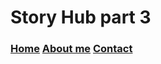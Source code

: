 # Story Hub part 3


      
           
<h3>
<a class="links" href="#home">Home</a>
<a class="links" href="#content">About me</a>
<a class="links" href="#mycontact">Contact</a>
</h3>
            
        

